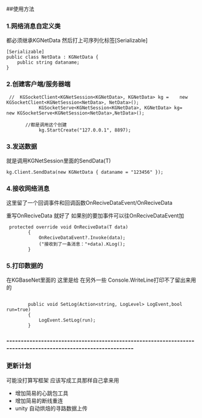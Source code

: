 
##使用方法




### 1.网络消息自定义类

都必须继承KGNetData 然后打上可序列化标签[Serializable]

```
[Serializable]
public class NetData : KGNetData {
    public string dataname;
}
```



### 2.创建客户端/服务器端

```
 //  KGSocketClient<KGNetSession<KGNetData>, KGNetData> kg =    new KGSocketClient<KGNetSession<NetData>, NetData>();
            KGSocketServe<KGNetSession<KGNetData>, KGNetData> kg=    new KGSocketServe<KGNetSession<NetData>,NetData>();

       //都是调用这个创建
            kg.StartCreate("127.0.0.1", 8897);
```

### 3.发送数据

就是调用KGNetSession里面的SendData(T)

```
kg.Client.SendData(new KGNetData { dataname = "123456" });
```



### 4.接收网络消息 

这里留了一个回调事件和回调函数OnReciveDataEvent/OnReciveData  

重写OnReciveData  就好了  如果别的要加事件可以往OnReciveDataEvent加

```
 protected override void OnReciveData(T data)
        {
            OnReciveDataEvent?.Invoke(data);
            ("接收到了一条消息："+data).KLog();
        }

```

### 5.打印数据的

在KGBaseNet里面的   这里是给 在另外一些 Console.WriteLine打印不了留出来用的 

```

        public void SetLog(Action<string, LogLevel> LogEvent,bool run=true)
        {
            LogEvent.SetLog(run);
        }
```

### -------------------------------------------------------------------------------------------------------------

### 更新计划

可能没打算写框架  应该写成工具那样自己拿来用

- 增加简易的心跳包工具
- 增加简易的断线重连
- unity 自动烘焙的寻路数据上传 
